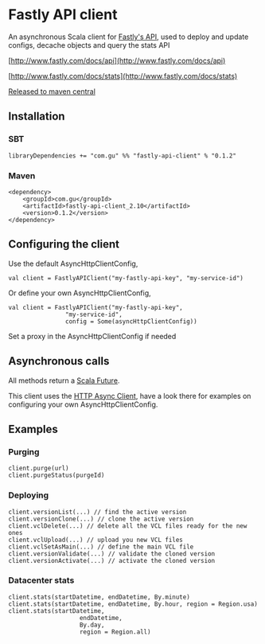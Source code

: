 Fastly API client
=================

An asynchronous Scala client for [Fastly's API](http://www.fastly.com/docs/api), used to deploy and update configs, decache objects and query the stats API

[http://www.fastly.com/docs/api](http://www.fastly.com/docs/api)

[http://www.fastly.com/docs/stats](http://www.fastly.com/docs/stats)

[Released to maven central](http://search.maven.org/#browse|948553587)

## Installation

### SBT

    libraryDependencies += "com.gu" %% "fastly-api-client" % "0.1.2"

### Maven
   
    <dependency>
        <groupId>com.gu</groupId>
        <artifactId>fastly-api-client_2.10</artifactId>
        <version>0.1.2</version>
    </dependency>


## Configuring the client

Use the default AsyncHttpClientConfig,

    val client = FastlyAPIClient("my-fastly-api-key", "my-service-id")

Or define your own AsyncHttpClientConfig,

    val client = FastlyAPIClient("my-fastly-api-key",
                    "my-service-id",
                    config = Some(asyncHttpClientConfig))

Set a proxy in the AsyncHttpClientConfig if needed

## Asynchronous calls

All methods return a [Scala Future](http://docs.scala-lang.org/overviews/core/futures.html).

This client uses the [HTTP Async Client](https://github.com/AsyncHttpClient/async-http-client), have a look there for examples on configuring your own AsyncHttpClientConfig.


## Examples

### Purging

    client.purge(url)
    client.purgeStatus(purgeId)


### Deploying

    client.versionList(...) // find the active version
    client.versionClone(...) // clone the active version
    client.vclDelete(...) // delete all the VCL files ready for the new ones
    client.vclUpload(...) // upload you new VCL files
    client.vclSetAsMain(...) // define the main VCL file
    client.versionValidate(...) // validate the cloned version
    client.versionActivate(...) // activate the cloned version


### Datacenter stats

    client.stats(startDatetime, endDatetime, By.minute)
    client.stats(startDatetime, endDatetime, By.hour, region = Region.usa)
    client.stats(startDatetime,
                        endDatetime,
                        By.day,
                        region = Region.all)
